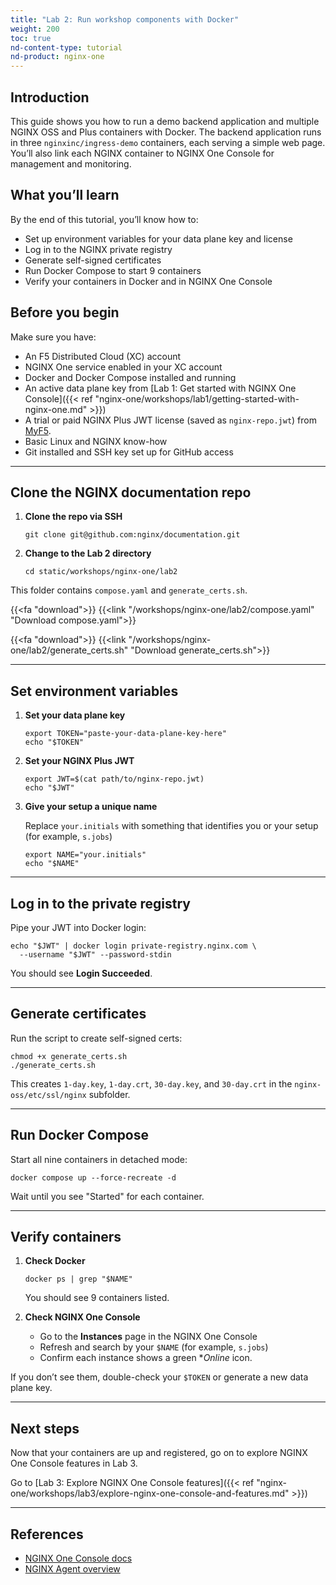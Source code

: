 ```yaml
---
title: "Lab 2: Run workshop components with Docker"
weight: 200
toc: true
nd-content-type: tutorial
nd-product: nginx-one
---
```


## Introduction

This guide shows you how to run a demo backend application and multiple NGINX OSS and Plus containers with Docker. The backend application runs in three `nginxinc/ingress-demo` containers, each serving a simple web page. You’ll also link each NGINX container to NGINX One Console for management and monitoring.

## What you’ll learn

By the end of this tutorial, you’ll know how to:

- Set up environment variables for your data plane key and license
- Log in to the NGINX private registry
- Generate self-signed certificates
- Run Docker Compose to start 9 containers
- Verify your containers in Docker and in NGINX One Console

## Before you begin

Make sure you have:

- An F5 Distributed Cloud (XC) account
- NGINX One service enabled in your XC account
- Docker and Docker Compose installed and running
- An active data plane key from [Lab 1: Get started with NGINX One Console]({{< ref "nginx-one/workshops/lab1/getting-started-with-nginx-one.md" >}})
- A trial or paid NGINX Plus JWT license (saved as `nginx-repo.jwt`) from [MyF5](https://my.f5.com/manage/s/).
- Basic Linux and NGINX know-how
- Git installed and SSH key set up for GitHub access

---

## Clone the NGINX documentation repo

1. **Clone the repo via SSH**

   ```shell
   git clone git@github.com:nginx/documentation.git
   ```

2. **Change to the Lab 2 directory**

   ```shell
   cd static/workshops/nginx-one/lab2
   ```

This folder contains `compose.yaml` and `generate_certs.sh`.

{{<fa "download">}} {{<link "/workshops/nginx-one/lab2/compose.yaml" "Download compose.yaml">}}

{{<fa "download">}} {{<link "/workshops/nginx-one/lab2/generate_certs.sh" "Download generate_certs.sh">}}

---

## Set environment variables

1. **Set your data plane key**

   ```shell
   export TOKEN="paste-your-data-plane-key-here"
   echo "$TOKEN"
   ```

2. **Set your NGINX Plus JWT**

   ```shell
   export JWT=$(cat path/to/nginx-repo.jwt)
   echo "$JWT"
   ```

3. **Give your setup a unique name**

   Replace `your.initials` with something that identifies you or your setup (for example, `s.jobs`)

   ```shell
   export NAME="your.initials"
   echo "$NAME"
   ```

---

## Log in to the private registry

Pipe your JWT into Docker login:

```shell
echo "$JWT" | docker login private-registry.nginx.com \
  --username "$JWT" --password-stdin
```

You should see **Login Succeeded**.

---

## Generate certificates

Run the script to create self-signed certs:

```shell
chmod +x generate_certs.sh
./generate_certs.sh
```

This creates `1-day.key`, `1-day.crt`, `30-day.key`, and `30-day.crt` in the `nginx-oss/etc/ssl/nginx` subfolder.

---

## Run Docker Compose

Start all nine containers in detached mode:

```shell
docker compose up --force-recreate -d
```

Wait until you see "Started" for each container.

---

## Verify containers

1. **Check Docker**

   ```shell
   docker ps | grep "$NAME"
   ```

   You should see 9 containers listed.

2. **Check NGINX One Console**

   - Go to the **Instances** page in the NGINX One Console
   - Refresh and search by your `$NAME` (for example, `s.jobs`)
   - Confirm each instance shows a green **Online* icon.

If you don’t see them, double-check your `$TOKEN` or generate a new data plane key.

---

## Next steps

Now that your containers are up and registered, go on to explore NGINX One Console features in Lab 3.

Go to [Lab 3: Explore NGINX One Console features]({{< ref "nginx-one/workshops/lab3/explore-nginx-one-console-and-features.md" >}})

---

## References

- [NGINX One Console docs](https://docs.nginx.com/nginx-one/)
- [NGINX Agent overview](https://docs.nginx.com/nginx-agent/overview/)
